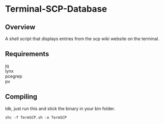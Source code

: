# Terminal-SCP-Database
## Overview
A shell script that displays entries from the scp wiki website on the terminal. 

## Requirements
jq
<br>
lynx
<br>
pcegrep
<br>
pv
## Compiling
Idk, just run this and stick the binary in your bin folder.
```shell-script
shc -f TermSCP.sh -o TermSCP
```
